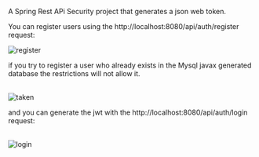 A Spring Rest APi Security project that generates a json web token.

You can register users using the http://localhost:8080/api/auth/register request:
</br>

<img src="https://i.postimg.cc/j2MBzZV1/register.png" alt="register">

</br>

if you try to register a user who already exists in the Mysql javax generated database the 
restrictions will not allow it.

</br>

 <img src="https://i.postimg.cc/MTnvVrjc/taken.png" alt="taken">

</br>

and you can generate the jwt with the http://localhost:8080/api/auth/login request:

</br>

<img src="https://i.postimg.cc/q7ZPhmTZ/login.png" alt="login">

</br>
